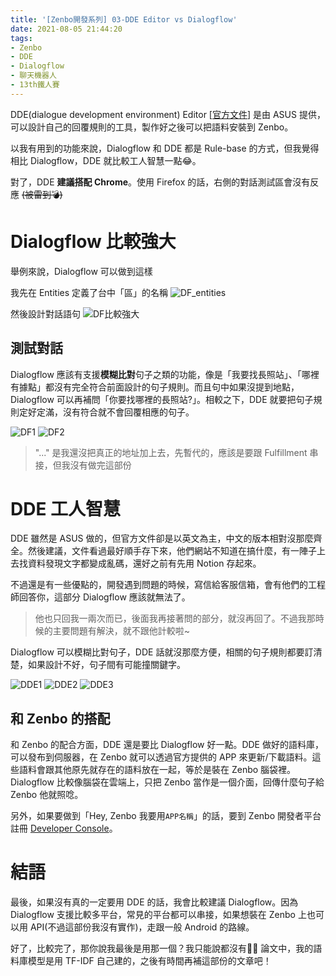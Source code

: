 ```yaml
---
title: '[Zenbo開發系列] 03-DDE Editor vs Dialogflow'
date: 2021-08-05 21:44:20
tags:
- Zenbo
- DDE
- Dialogflow
- 聊天機器人
- 13th鐵人賽
---
```


DDE(dialogue development environment) Editor [[官方文件](https://zenbo.asus.com/developer/documents/overview/DDE-Tutorial/Welcome)] 是由 ASUS 提供，可以設計自己的回覆規則的工具，製作好之後可以把語料安裝到 Zenbo。

以我有用到的功能來說，Dialogflow 和 DDE 都是 Rule-base 的方式，但我覺得相比 Dialogflow，DDE 就比較工人智慧一點😂。
<!--more-->

對了，DDE **建議搭配 Chrome**。使用 Firefox 的話，右側的對話測試區會沒有反應 ~~(被雷到💣)~~

# Dialogflow 比較強大
舉例來說，Dialogflow 可以做到這樣

我先在 Entities 定義了台中「區」的名稱
![DF_entities](DF_entities.png)

然後設計對話語句
![DF比較強大](DF比較強大.png)

## 測試對話
Dialogflow 應該有支援**模糊比對**句子之類的功能，像是「我要找長照站」、「哪裡有據點」都沒有完全符合前面設計的句子規則。而且句中如果沒提到地點，Dialogflow 可以再補問「你要找哪裡的長照站?」。相較之下，DDE 就要把句子規則定好定滿，沒有符合就不會回覆相應的句子。

![DF1](DF1.png)
![DF2](DF2.png)
> "..." 是我還沒把真正的地址加上去，先暫代的，應該是要跟 Fulfillment 串接，但我沒有做完這部份

# DDE 工人智慧
DDE 雖然是 ASUS 做的，但官方文件卻是以英文為主，中文的版本相對沒那麼齊全。然後建議，文件看過最好順手存下來，他們網站不知道在搞什麼，有一陣子上去找資料發現文字都變成亂碼，還好之前有先用 Notion 存起來。

不過還是有一些優點的，開發遇到問題的時候，寫信給客服信箱，會有他們的工程師回答你，這部分 Dialogflow 應該就無法了。
> 他也只回我一兩次而已，後面我再接著問的部分，就沒再回了。不過我那時候的主要問題有解決，就不跟他計較啦~

Dialogflow 可以模糊比對句子，DDE 話就沒那麼方便，相關的句子規則都要訂清楚，如果設計不好，句子間有可能撞關鍵字。

![DDE1](DDE1.png)
![DDE2](DDE2.png)
![DDE3](DDE3.png)

## 和 Zenbo 的搭配

和 Zenbo 的配合方面，DDE 還是要比 Dialogflow 好一點。DDE 做好的語料庫，可以發布到伺服器，在 Zenbo 就可以透過官方提供的 APP 來更新/下載語料。這些語料會跟其他原先就存在的語料放在一起，等於是裝在 Zenbo 腦袋裡。Dialogflow 比較像腦袋在雲端上，只把 Zenbo 當作是一個介面，回傳什麼句子給 Zenbo 他就照唸。

另外，如果要做到「Hey, Zenbo 我要用`APP名稱`」的話，要到 Zenbo 開發者平台註冊 [Developer Console](https://zenbo.asus.com/developer/console/)。

# 結語
最後，如果沒有真的一定要用 DDE 的話，我會比較建議 Dialogflow。因為 Dialogflow 支援比較多平台，常見的平台都可以串接，如果想裝在 Zenbo 上也可以用 API(不過這部份我沒有實作)，走跟一般 Android 的路線。

好了，比較完了，那你說我最後是用那一個？我只能說都沒有🤦‍♂️
論文中，我的語料庫模型是用 TF-IDF 自己建的，之後有時間再補這部份的文章吧！
